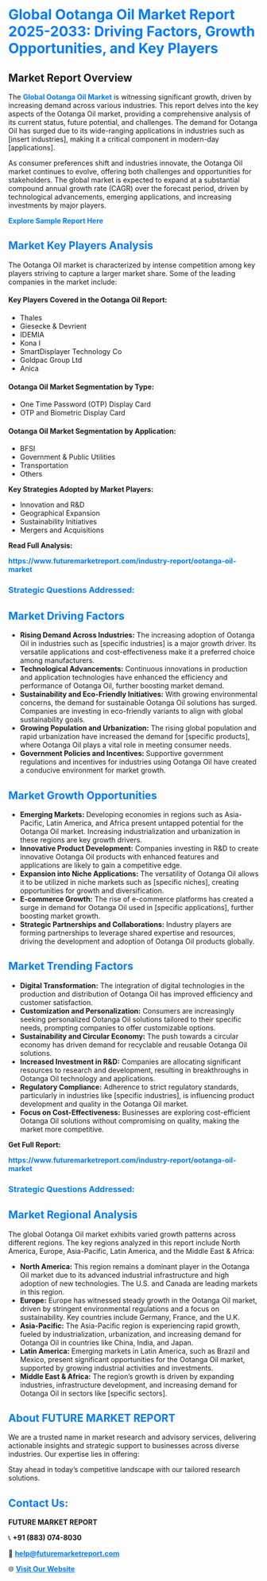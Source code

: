 <h1 style="color: #007BFF;">Global Ootanga Oil Market Report 2025-2033: Driving Factors, Growth Opportunities, and Key Players</h1>

<section id="overview">
<h2>Market Report Overview</h2>
<p>The <a href="https://www.futuremarketreport.com/industry-report/ootanga-oil-market" style="color: #007BFF; text-decoration: none;"><strong>Global Ootanga Oil Market</strong></a> is witnessing significant growth, driven by increasing demand across various industries. This report delves into the key aspects of the Ootanga Oil market, providing a comprehensive analysis of its current status, future potential, and challenges. The demand for Ootanga Oil has surged due to its wide-ranging applications in industries such as [insert industries], making it a critical component in modern-day [applications].</p>
<p>As consumer preferences shift and industries innovate, the Ootanga Oil market continues to evolve, offering both challenges and opportunities for stakeholders. The global market is expected to expand at a substantial compound annual growth rate (CAGR) over the forecast period, driven by technological advancements, emerging applications, and increasing investments by major players.</p>
</section>

<section id="overview">
<p><a href="https://www.futuremarketreport.com/request-sample/reportId=31809" style="color: #007BFF; text-decoration: none;"><strong>Explore Sample Report Here</strong></a></p>
</section>

<section id="key-players">
<h2 style="color: #007BFF;">Market Key Players Analysis</h2>
<p>The Ootanga Oil market is characterized by intense competition among key players striving to capture a larger market share. Some of the leading companies in the market include:</p>
<h4>Key Players Covered in the Ootanga Oil Report:</h4>
<ul><li>Thales</li><li>Giesecke &amp; Devrient</li><li>IDEMIA</li><li>Kona I</li><li>SmartDisplayer Technology Co</li><li>Goldpac Group Ltd</li><li>Anica</li></ul>
<h4>Ootanga Oil Market Segmentation by Type:</h4>
<ul><li>One Time Password (OTP) Display Card</li><li>OTP and Biometric Display Card</li></ul>

<h4>Ootanga Oil Market Segmentation by Application:</h4>
<ul><li>BFSI</li><li>Government &amp; Public Utilities</li><li>Transportation</li><li>Others</li></ul>
<p><strong>Key Strategies Adopted by Market Players:</strong></p>
<ul>
<li>Innovation and R&D</li>
<li>Geographical Expansion</li>
<li>Sustainability Initiatives</li>
<li>Mergers and Acquisitions</li>
</ul>
</section>

<section>
<p><strong>Read Full Analysis: </strong></p><a href="https://www.futuremarketreport.com/industry-report/ootanga-oil-market" style="color: #007BFF; text-decoration: none;"><strong>https://www.futuremarketreport.com/industry-report/ootanga-oil-market</strong></a>
<h3 style="color: #007BFF;">Strategic Questions Addressed:</h3>
</section>

<section id="driving-factors">
<h2 style="color: #007BFF;">Market Driving Factors</h2>
<ul>
<li><strong>Rising Demand Across Industries:</strong> The increasing adoption of Ootanga Oil in industries such as [specific industries] is a major growth driver. Its versatile applications and cost-effectiveness make it a preferred choice among manufacturers.</li>
<li><strong>Technological Advancements:</strong> Continuous innovations in production and application technologies have enhanced the efficiency and performance of Ootanga Oil, further boosting market demand.</li>
<li><strong>Sustainability and Eco-Friendly Initiatives:</strong> With growing environmental concerns, the demand for sustainable Ootanga Oil solutions has surged. Companies are investing in eco-friendly variants to align with global sustainability goals.</li>
<li><strong>Growing Population and Urbanization:</strong> The rising global population and rapid urbanization have increased the demand for [specific products], where Ootanga Oil plays a vital role in meeting consumer needs.</li>
<li><strong>Government Policies and Incentives:</strong> Supportive government regulations and incentives for industries using Ootanga Oil have created a conducive environment for market growth.</li>
</ul>
</section>

<section id="growth-opportunities">
<h2 style="color: #007BFF;">Market Growth Opportunities</h2>
<ul>
<li><strong>Emerging Markets:</strong> Developing economies in regions such as Asia-Pacific, Latin America, and Africa present untapped potential for the Ootanga Oil market. Increasing industrialization and urbanization in these regions are key growth drivers.</li>
<li><strong>Innovative Product Development:</strong> Companies investing in R&D to create innovative Ootanga Oil products with enhanced features and applications are likely to gain a competitive edge.</li>
<li><strong>Expansion into Niche Applications:</strong> The versatility of Ootanga Oil allows it to be utilized in niche markets such as [specific niches], creating opportunities for growth and diversification.</li>
<li><strong>E-commerce Growth:</strong> The rise of e-commerce platforms has created a surge in demand for Ootanga Oil used in [specific applications], further boosting market growth.</li>
<li><strong>Strategic Partnerships and Collaborations:</strong> Industry players are forming partnerships to leverage shared expertise and resources, driving the development and adoption of Ootanga Oil products globally.</li>
</ul>
</section>

<section id="trending-factors">
<h2 style="color: #007BFF;">Market Trending Factors</h2>
<ul>
<li><strong>Digital Transformation:</strong> The integration of digital technologies in the production and distribution of Ootanga Oil has improved efficiency and customer satisfaction.</li>
<li><strong>Customization and Personalization:</strong> Consumers are increasingly seeking personalized Ootanga Oil solutions tailored to their specific needs, prompting companies to offer customizable options.</li>
<li><strong>Sustainability and Circular Economy:</strong> The push towards a circular economy has driven demand for recyclable and reusable Ootanga Oil solutions.</li>
<li><strong>Increased Investment in R&D:</strong> Companies are allocating significant resources to research and development, resulting in breakthroughs in Ootanga Oil technology and applications.</li>
<li><strong>Regulatory Compliance:</strong> Adherence to strict regulatory standards, particularly in industries like [specific industries], is influencing product development and quality in the Ootanga Oil market.</li>
<li><strong>Focus on Cost-Effectiveness:</strong> Businesses are exploring cost-efficient Ootanga Oil solutions without compromising on quality, making the market more competitive.</li>
</ul>
</section>

<section>
<p><strong>Get Full Report: </strong></p><a href="https://www.futuremarketreport.com/industry-report/ootanga-oil-market" style="color: #007BFF; text-decoration: none;"><strong>https://www.futuremarketreport.com/industry-report/ootanga-oil-market</strong></a>
<h3 style="color: #007BFF;">Strategic Questions Addressed:</h3>
</section>


<section id="regional-analysis">
<h2 style="color: #007BFF;">Market Regional Analysis</h2>
<p>The global Ootanga Oil market exhibits varied growth patterns across different regions. The key regions analyzed in this report include North America, Europe, Asia-Pacific, Latin America, and the Middle East & Africa:</p>
<ul>
<li><strong>North America:</strong> This region remains a dominant player in the Ootanga Oil market due to its advanced industrial infrastructure and high adoption of new technologies. The U.S. and Canada are leading markets in this region.</li>
<li><strong>Europe:</strong> Europe has witnessed steady growth in the Ootanga Oil market, driven by stringent environmental regulations and a focus on sustainability. Key countries include Germany, France, and the U.K.</li>
<li><strong>Asia-Pacific:</strong> The Asia-Pacific region is experiencing rapid growth, fueled by industrialization, urbanization, and increasing demand for Ootanga Oil in countries like China, India, and Japan.</li>
<li><strong>Latin America:</strong> Emerging markets in Latin America, such as Brazil and Mexico, present significant opportunities for the Ootanga Oil market, supported by growing industrial activities and investments.</li>
<li><strong>Middle East & Africa:</strong> The region’s growth is driven by expanding industries, infrastructure development, and increasing demand for Ootanga Oil in sectors like [specific sectors].</li>
</ul>
</section>

<footer>
<h2 style="color: #007BFF;">About FUTURE MARKET REPORT</h2>
<p>We are a trusted name in market research and advisory services, delivering actionable insights and strategic support to businesses across diverse industries. Our expertise lies in offering:</p>

<p>Stay ahead in today’s competitive landscape with our tailored research solutions.</p>

<h2 style="color: #007BFF;">Contact Us:</h2>
<p><strong>FUTURE MARKET REPORT</strong></p>
<p>📞 <strong>+91 (883) 074-8030</strong></p>
<p>📧 <strong><a href="mailto:help@futuremarketreport.com" style="color: #007BFF;">help@futuremarketreport.com</a></strong></p>
<p>🌐 <strong><a href="https://www.futuremarketreport.com/" style="color: #007BFF;">Visit Our Website</a></strong></p>
</footer>